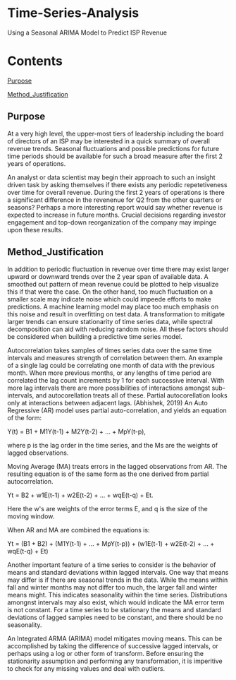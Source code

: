 # Time-Series-Analysis
Using a Seasonal ARIMA Model to Predict ISP Revenue

# Contents  
[Purpose](#Purpose)

[Method_Justification](#Method_Justification)

## Purpose

At a very high level, the upper-most tiers of leadership including the board of directors of an ISP may be interested in a quick summary of overall revenue trends. Seasonal fluctuations and possible predictions for future time periods should be available for such a broad measure after the first 2 years of operations.

An analyst or data scientist may begin their approach to such an insight driven task by asking themselves if there exists any periodic repetetiveness over time for overall revenue. During the first 2 years of operations is there a significant difference in the revenenue for Q2 from the other quarters or seasons? Perhaps a more interesting report would say whether revenue is expected to increase in future months. Crucial decisions regarding investor engagement and top-down reorganization of the company may impinge upon these results.

## Method_Justification

In addition to periodic fluctuation in revenue over time there may exist larger upward or downward trends over the 2 year span of available data. A smoothed out pattern of mean revenue could be plotted to help visualize this if that were the case. On the other hand, too much fluctuation on a smaller scale may indicate noise which could impeede efforts to make predictions. A machine learning model may place too much emphasis on this noise and result in overfitting on test data. A transformation to mitigate larger trends can ensure stationarity of time series data, while spectral decomposition can aid with reducing random noise. All these factors should be considered when building a predictive time series model.

Autocorrelation takes samples of times series data over the same time intervals and measures strength of correlation between them.  An example of a single lag could be correlating one month of data with the previous month.  When more previous months, or any lengths of time period are correlated the lag count increments by 1 for each successive interval.  With more lag intervals there are more possibilities of interactions amongst sub-intervals, and autocorellation treats all of these.  Partial autocorellation looks only at interactions between adjacent lags.  (Abhishek, 2019)    An Auto Regressive (AR) model uses partial auto-correlation, and yields an equation of the form:

Y(t) = B1 + M1Y(t-1) + M2Y(t-2) + ... + MpY(t-p),

where p is the lag order in the time series, and the Ms are the weights of lagged observations.

Moving Average (MA) treats errors in the lagged observations from AR.  The resulting equation is of the same form as the one derived from partial autocorrelation.

Yt = B2 + w1E(t-1) + w2E(t-2) + ... + wqE(t-q) + Et.

Here the w's are weights of the error terms E, and q is the size of the moving window.

When AR and MA are combined the equations is:

Yt = (B1 + B2) + (M1Y(t-1) + ... + MpY(t-p)) + (w1E(t-1) + w2E(t-2) + ... + wqE(t-q) + Et)


Another important feature of a time series to consider is the behavior of means and standard deviations within lagged intervals.  One way that means may differ is if there are seasonal trends in the data.  While the means within fall and winter months may not differ too much, the larger fall and winter means might.  This indicates seasonality within the time series.  Distributions amongnst intervals may also exist, which would indicate the MA error term is not constant.  For a time series to be stationary the means and standard deviations of lagged samples need to be constant, and there should be no seasonality.

An Integrated ARMA (ARIMA) model mitigates moving means.  This can be accomplished by taking the difference of successive lagged intervals, or perhaps using a log or other form of transform.  Before ensuring the stationarity assumption and performing any transformation, it is imperitive to check for any missing values and deal with outliers.




